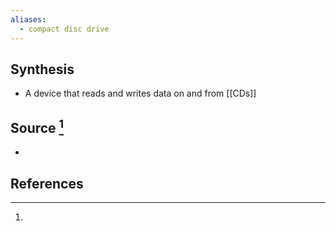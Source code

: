 ```yaml
---
aliases:
  - compact disc drive
---
```

## Synthesis
- A device that reads and writes data on and from [[CDs]]
## Source [^1]
- 
## References

[^1]: